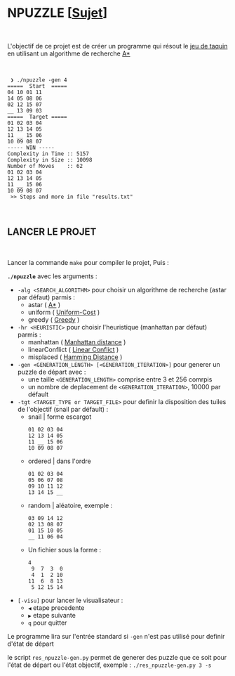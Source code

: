 # NPUZZLE [[Sujet](https://github.com/tvarnier/npuzzle/blob/master/npuzzle.en.pdf)]

<br>

L'objectif de ce projet est de créer un programme qui résout le [jeu de taquin](https://fr.wikipedia.org/wiki/Taquin) en utilisant un algorithme de recherche [A*](https://fr.wikipedia.org/wiki/Algorithme_A*)

<br>

```
 ❯ ./npuzzle -gen 4
=====  Start  =====
04 10 01 11
14 05 08 06
02 12 15 07
__ 13 09 03
=====  Target =====
01 02 03 04
12 13 14 05
11 __ 15 06
10 09 08 07
----- WIN -----
Complexity in Time :: 5157
Complexity in Size :: 10098
Number of Moves    :: 62
01 02 03 04
12 13 14 05
11 __ 15 06
10 09 08 07
 >> Steps and more in file "results.txt"
```

<br>

## LANCER LE PROJET

<br>

Lancer la commande `make` pour compiler le projet, Puis :

**`./npuzzle`** avec les arguments :
 * `-alg <SEARCH_ALGORITHM>` pour choisir un algorithme de recherche (astar par défaut) parmis : 
   * astar ( [A*](https://fr.wikipedia.org/wiki/Algorithme_A*) )
   * uniform ( [Uniform-Cost](https://www.educative.io/answers/what-is-uniform-cost-search) )
   * greedy ( [Greedy](https://en.wikipedia.org/wiki/Greedy_algorithm) )
 * `-hr <HEURISTIC>` pour choisir l'heuristique (manhattan par défaut) parmis : 
   * manhattan ( [Manhattan distance](https://en.wikipedia.org/wiki/Taxicab_geometry) )
   * linearConflict ( [Linear Conflict](https://medium.com/swlh/looking-into-k-puzzle-heuristics-6189318eaca2) )
   * misplaced ( [Hamming Distance](https://en.wikipedia.org/wiki/Hamming_distance) )
 * `-gen <GENERATION_LENGTH> [<GENERATION_ITERATION>]` pour generer un puzzle de départ avec :
   * une taille `<GENERATION_LENGTH>` comprise entre 3 et 256 comrpis
   * un nombre de deplacement de `<GENERATION_ITERATION>`, 10000 par défault
 * `-tgt <TARGET_TYPE or TARGET_FILE>` pour definir la disposition des tuiles de l'objectif (snail par défault) :
     * snail | forme escargot
        ```
        01 02 03 04
        12 13 14 05
        11 __ 15 06
        10 09 08 07
        ```
     * ordered | dans l'ordre
        ```
        01 02 03 04
        05 06 07 08
        09 10 11 12
        13 14 15 __
        ```
     * random | aléatoire, exemple :
        ```
        03 09 14 12
        02 13 08 07
        01 15 10 05
        __ 11 06 04
        ```
     * Un fichier sous la forme :
        ```
        4
         9  7  3  0
         4  1  2 10
        11  6  8 13
         5 12 15 14
        ```
 * `[-visu]` pour lancer le visualisateur :
   * `◀` etape precedente
   * `▶` etape suivante
   * `q` pour quitter

Le programme lira sur l'entrée standard si `-gen` n'est pas utilisé pour definir d'état de départ

le script `res_npuzzle-gen.py` permet de generer des puzzle que ce soit pour l'état de départ ou l'état objectif, exemple : `./res_npuzzle-gen.py 3 -s`

